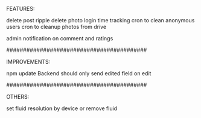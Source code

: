 
FEATURES:

delete post ripple delete photo
login time tracking
cron to clean anonymous users
cron to cleanup photos from drive

admin notification on comment and ratings

##########################################

IMPROVEMENTS:

npm update
Backend should only send edited field on edit

##########################################

OTHERS:

set fluid resolution by device
or remove fluid

